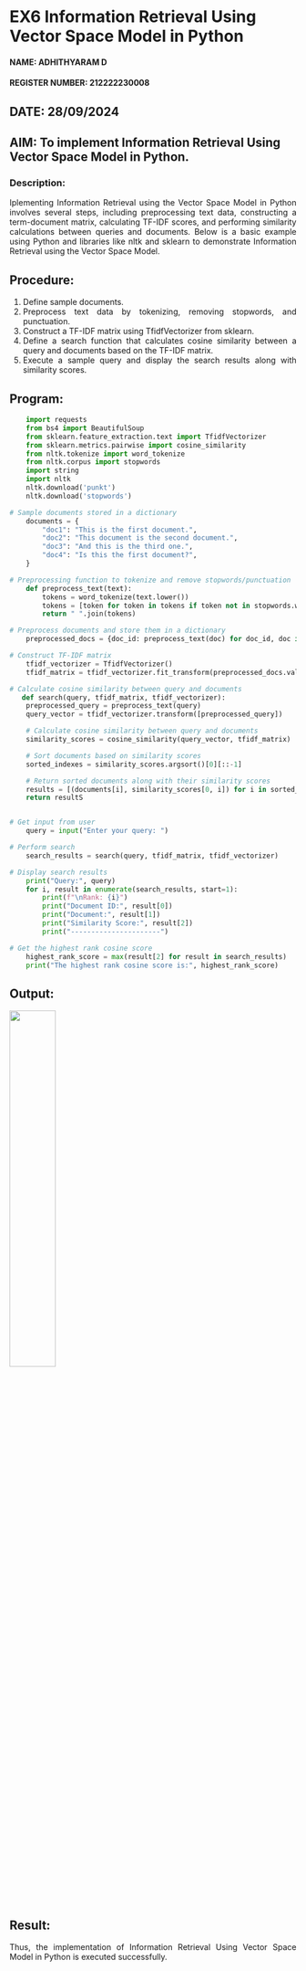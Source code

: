# EX6 Information Retrieval Using Vector Space Model in Python
#### NAME: ADHITHYARAM D
#### REGISTER NUMBER: 212222230008
## DATE: 28/09/2024
## AIM: To implement Information Retrieval Using Vector Space Model in Python.
### Description: 
<div align = "justify">
Iplementing Information Retrieval using the Vector Space Model in Python involves several steps, including preprocessing text data, constructing a term-document matrix, 
calculating TF-IDF scores, and performing similarity calculations between queries and documents. Below is a basic example using Python and libraries like nltk and 
sklearn to demonstrate Information Retrieval using the Vector Space Model.

## Procedure:
1. Define sample documents.
2. Preprocess text data by tokenizing, removing stopwords, and punctuation.
3. Construct a TF-IDF matrix using TfidfVectorizer from sklearn.
4. Define a search function that calculates cosine similarity between a query and documents based on the TF-IDF matrix.
5. Execute a sample query and display the search results along with similarity scores.

## Program:
```PYTHON
    import requests
    from bs4 import BeautifulSoup
    from sklearn.feature_extraction.text import TfidfVectorizer
    from sklearn.metrics.pairwise import cosine_similarity
    from nltk.tokenize import word_tokenize
    from nltk.corpus import stopwords
    import string
    import nltk
    nltk.download('punkt')
    nltk.download('stopwords')

# Sample documents stored in a dictionary
    documents = {
        "doc1": "This is the first document.",
        "doc2": "This document is the second document.",
        "doc3": "And this is the third one.",
        "doc4": "Is this the first document?",
    }

# Preprocessing function to tokenize and remove stopwords/punctuation
    def preprocess_text(text):
        tokens = word_tokenize(text.lower())
        tokens = [token for token in tokens if token not in stopwords.words("english") and token not in               string.punctuation]
        return " ".join(tokens)

# Preprocess documents and store them in a dictionary
    preprocessed_docs = {doc_id: preprocess_text(doc) for doc_id, doc in documents.items()}

# Construct TF-IDF matrix
    tfidf_vectorizer = TfidfVectorizer()
    tfidf_matrix = tfidf_vectorizer.fit_transform(preprocessed_docs.values())

# Calculate cosine similarity between query and documents
   def search(query, tfidf_matrix, tfidf_vectorizer):
    preprocessed_query = preprocess_text(query)
    query_vector = tfidf_vectorizer.transform([preprocessed_query])

    # Calculate cosine similarity between query and documents
    similarity_scores = cosine_similarity(query_vector, tfidf_matrix)

    # Sort documents based on similarity scores
    sorted_indexes = similarity_scores.argsort()[0][::-1]

    # Return sorted documents along with their similarity scores
    results = [(documents[i], similarity_scores[0, i]) for i in sorted_indexes]
    return resultS


# Get input from user
    query = input("Enter your query: ")

# Perform search
    search_results = search(query, tfidf_matrix, tfidf_vectorizer)

# Display search results
    print("Query:", query)
    for i, result in enumerate(search_results, start=1):
        print(f"\nRank: {i}")
        print("Document ID:", result[0])
        print("Document:", result[1])
        print("Similarity Score:", result[2])
        print("----------------------")

# Get the highest rank cosine score
    highest_rank_score = max(result[2] for result in search_results)
    print("The highest rank cosine score is:", highest_rank_score)
```

## Output:
<img src="https://github.com/user-attachments/assets/7efa0a6a-1c8f-4e84-87fb-40ea2e0dcd8f" width=40%>

## Result:
Thus, the implementation of Information Retrieval Using Vector Space Model in Python is executed successfully.
